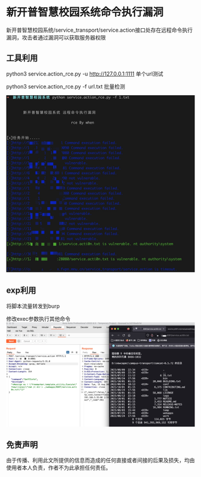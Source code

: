 # 新开普智慧校园系统命令执行漏洞

新开普智慧校园系统/service_transport/service.action接口处存在远程命令执行漏洞，攻击者通过漏洞可以获取服务器权限

## 工具利用

python3 service.action_rce.py -u http://127.0.0.1:1111 单个url测试

python3 service.action_rce.py -f url.txt 批量检测

![](./poc.jpg)

## exp利用

将脚本流量转发到burp

修改exec参数执行其他命令
![](./exp.jpg)

## 免责声明

由于传播、利用此文所提供的信息而造成的任何直接或者间接的后果及损失，均由使用者本人负责，作者不为此承担任何责任。
